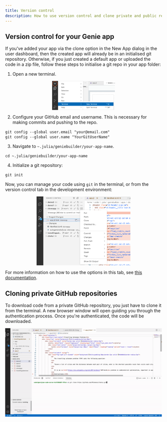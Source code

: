 ```yaml
---
title: Version control
description: How to use version control and clone private and public repositories.
---
```


## Version control for your Genie app

If you've added your app via the clone option in the New App dialog in the user dashboard, then the created app will already be in an initialised git repository. Otherwise, if you just created a default app or uploaded the code in a zip file, follow these steps to initialise a git repo in your app folder:

1. Open a new terminal.

<img class="border-gray-300" style="display:block;width:40%;max-width:100%;margin-left:auto;margin-right:auto" src="/assets/guides/app-development/newterminal.png">

2. Configure your GitHub email and username. This is necessary for making commits and pushing to the repo.
```
git config --global user.email "your@email.com"
git config --global user.name "YourGitUserName"
```

3. Navigate to `~.julia/geniebuilder/your-app-name`.
```
cd ~.julia/geniebuilder/your-app-name
```

4. Initialize a git repository:

```
git init
```

Now, you can manage your code using `git` in the terminal, or from the version control tab in the development environment: 


<img class="border-gray-300" style="display:block;width:60%;max-width:100%;margin-left:auto;margin-right:auto" src="/assets/guides/app-development/vscodegit.png">

For more information on how to use the options in this tab, see [this documentation](https://code.visualstudio.com/docs/sourcecontrol/overview).

## Cloning private GitHub repositories

To download code from a private GitHub repository, you just have to clone it from the terminal. A new browser window will open guiding you through the authentication process. Once you're authenticated, the code will be downloaded.


<img class="border-gray-300" style="display:block;width:9j%;max-width:100%;margin-left:auto;margin-right:auto" src="/assets/guides/app-development/gitauthentication.gif">
